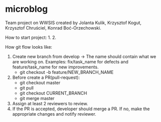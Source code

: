 # microblog
Team project on WWSIS created by Jolanta Kulik, Krzysztof Kogut, Krzysztof Chruściel, Konrad Boć-Orzechowski.

How to start project:
1.
2.

How git flow looks like:
1. Create new branch from develop -> The name should contain what we are working on. Examples: fix/task_name for defects and feature/task_name for new improvements.
    - git checkout -b feature/NEW_BRANCH_NAME
2. Before create a PR(pull-request):
    - git checkout master
    - git pull
    - git checkout CURRENT_BRANCH
    - git merge master
3. Assign at least 2 reviewers to review.
4. If the PR is accepted, developer should merge a PR. If no, make the appropriate changes and notify reviewer.


